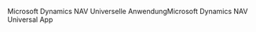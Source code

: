 <span data-ttu-id="628ee-101">Microsoft Dynamics NAV Universelle Anwendung</span><span class="sxs-lookup"><span data-stu-id="628ee-101">Microsoft Dynamics NAV Universal App</span></span>